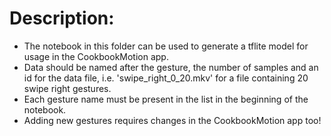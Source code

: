 
# Description:

- The notebook in this folder can be used to generate a tflite model for usage in the CookbookMotion app.
- Data should be named after the gesture, the number of samples and an id for the data file, i.e. 'swipe\_right\_0_20.mkv' for a file containing 20 swipe right gestures.
- Each gesture name must be present in the list in the beginning of the notebook.
- Adding new gestures requires changes in the CookbookMotion app too!

